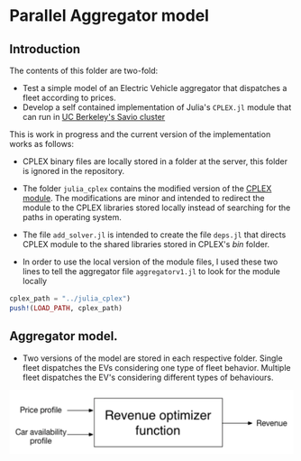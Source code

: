 # Parallel Aggregator model 

## Introduction
The contents of this folder are two-fold: 

- Test a simple model of an Electric Vehicle aggregator that dispatches a fleet according to prices. 
- Develop a self contained implementation of Julia's ```CPLEX.jl``` module that can run in [UC Berkeley's Savio cluster](http://research-it.berkeley.edu/services/high-performance-computing/user-guide)

This is work in progress and the current version of the implementation works as follows: 

- CPLEX binary files are locally stored in a folder at the server, this folder is ignored in the repository. 

- The folder ```julia_cplex``` contains the modified version of the [CPLEX module](https://github.com/JuliaOpt/CPLEX.jl). The modifications are minor and intended to redirect the module to the CPLEX libraries stored locally instead of searching for the paths in operating system. 

- The file ```add_solver.jl``` is intended to create the file ```deps.jl``` that directs CPLEX module to the shared libraries stored in CPLEX's *bin* folder.

- In order to use the local version of the module files, I used these two lines to tell the aggregator file ```aggregatorv1.jl``` to look for the module locally 
~~~ Julia
cplex_path = "../julia_cplex")
push!(LOAD_PATH, cplex_path)
~~~

## Aggregator model. 

- Two versions of the model are stored in each respective folder. Single fleet dispatches the EVs considering one type of fleet behavior. Multiple fleet dispatches the EV's considering different types of behaviours. 

![Figure](problem_statement.png)